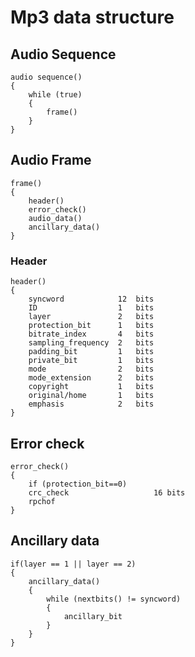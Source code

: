 # Mp3 data structure

## Audio Sequence
```text
audio sequence()
{
    while (true)
    {
        frame()
    }  
}
```

## Audio Frame
```text
frame()
{
    header()
    error_check()
    audio_data()
    ancillary_data()
}
```


### <a name="header">Header
```text
header()
{
    syncword            12  bits    
    ID                  1   bits    
    layer               2   bits    
    protection_bit      1   bits    
    bitrate_index       4   bits    
    sampling_frequency  2   bits    
    padding_bit         1   bits    
    private_bit         1   bits    
    mode                2   bits    
    mode_extension      2   bits    
    copyright           1   bits    
    original/home       1   bits    
    emphasis            2   bits    
}
```

## Error check
```text
error_check()
{
    if (protection_bit==0)
    crc_check                   16 bits
    rpchof
}
```

## Ancillary data
```text
if(layer == 1 || layer == 2)
{
    ancillary_data()
    {
        while (nextbits() != syncword)
        {
            ancillary_bit
        }
    }
}
```